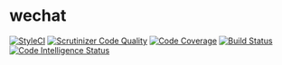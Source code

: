 # wechat
[![StyleCI](https://styleci.io/repos/127227290/shield?branch=master)](https://styleci.io/repos/127227290)
[![Scrutinizer Code Quality](https://scrutinizer-ci.com/g/docodeit/wechat/badges/quality-score.png?b=master)](https://scrutinizer-ci.com/g/docodeit/wechat/?branch=master)
[![Code Coverage](https://scrutinizer-ci.com/g/docodeit/wechat/badges/coverage.png?b=master)](https://scrutinizer-ci.com/g/docodeit/wechat/?branch=master)
[![Build Status](https://scrutinizer-ci.com/g/docodeit/wechat/badges/build.png?b=master)](https://scrutinizer-ci.com/g/docodeit/wechat/build-status/master)
[![Code Intelligence Status](https://scrutinizer-ci.com/g/docodeit/wechat/badges/code-intelligence.svg?b=master)](https://scrutinizer-ci.com/code-intelligence)
